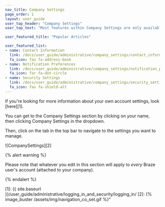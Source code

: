 ```yaml
---
nav_title: Company Settings
page_order: 1
layout: user_guide
user_top_header: "Company Settings"
user_top_text: "Most features within Company Settings are only available to Braze account administrators. If you don't have access but feel that you should, reach out to your company's Braze account administrator."

user_featured_title: "Popular Articles"

user_featured_list:
- name: Contact Information
  link: /docs/user_guide/administrative/company_settings/contact_information/
  fa_icon: fas fa-address-book
- name: Notification Preferences
  link: /docs/user_guide/administrative/company_settings/notification_preferences/
  fa_icon: far fa-dot-circle
- name: Security Settings
  link: /docs/user_guide/administrative/company_settings/security_settings/
  fa_icon: fas fa-shield-alt
---
```

If you're looking for more information about your own account settings, look [here][1].

You can get to the Company Settings section by clicking on your name, then clicking Company Settings in the dropdown.

Then, click on the tab in the top bar to navigate to the settings you want to manage.

![CompanySettings][2]

{% alert warning %}

Please note that whatever you edit in this section will apply to _every_ Braze user's account (attached to your company).

{% endalert %}

[1]: {{ site.baseurl }}/user_guide/administrative/logging_in_and_security/logging_in/
[2]: {% image_buster /assets/img/navigation_co_set.gif %}"
